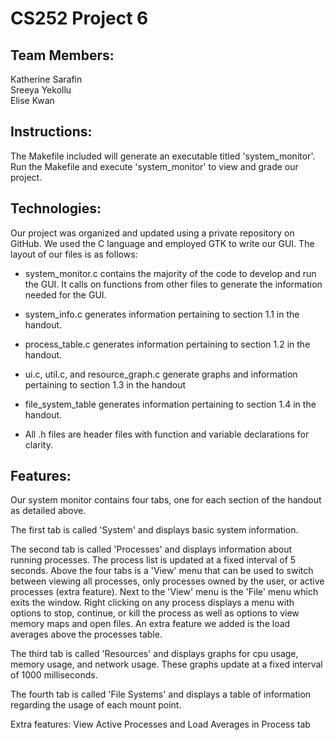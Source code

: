 # CS252 Project 6

## Team Members:
Katherine Sarafin  
Sreeya Yekollu  
Elise Kwan  

## Instructions:
The Makefile included will generate an executable titled 'system_monitor'. 
Run the Makefile and execute 'system_monitor' to view and grade our project.

## Technologies:
Our project was organized and updated using a private repository on GitHub. 
We used the C language and employed GTK to write our GUI. The layout of our files is as follows:  

* system_monitor.c contains the majority of the code to develop and run the GUI. It calls on functions 
from other files to generate the information needed for the GUI.  

* system_info.c generates information pertaining to section 1.1 in the handout. 

* process_table.c generates information pertaining to section 1.2 in the handout. 

* ui.c, util.c, and resource_graph.c generate graphs and information pertaining to section 1.3 in the handout

* file_system_table generates information pertaining to section 1.4 in the handout. 

* All .h files are header files with function and variable declarations for clarity.

## Features:
Our system monitor contains four tabs, one for each section of the handout as detailed above. 
  
The first tab is called 'System' and displays basic system information.
  
The second tab is called 'Processes' and displays information about running processes. The process list is updated at a fixed interval of 5 seconds. Above the four tabs is a 'View' menu that can be used to switch between viewing all processes, only processes owned by the user, or active processes (extra feature). Next to the 'View' menu is the 'File' menu which exits the window. Right clicking on any process displays a menu with options to stop, continue, or kill the process as well as options to view memory maps and open files. An extra feature we added is the load averages above the processes table. 
  
The third tab is called 'Resources' and displays graphs for cpu usage, memory usage, and network usage. These graphs update at a fixed interval of 1000 milliseconds.    
  
The fourth tab is called 'File Systems' and displays a table of information regarding the usage of each mount point. 

Extra features: View Active Processes and Load Averages in Process tab

